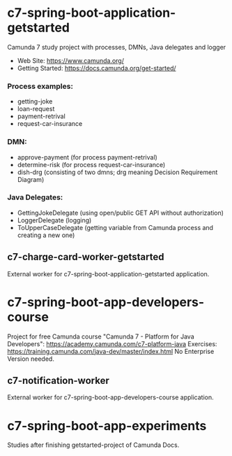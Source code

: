 # c7-spring-boot-application-getstarted
Camunda 7 study project with processes, DMNs, Java delegates and logger

- Web Site: https://www.camunda.org/
- Getting Started: https://docs.camunda.org/get-started/

### Process examples:
- getting-joke
- loan-request
- payment-retrival
- request-car-insurance

### DMN:
- approve-payment (for process payment-retrival)
- determine-risk (for process request-car-insurance)
- dish-drg (consisting of two dmns; drg meaning Decision Requirement Diagram)

### Java Delegates:
- GettingJokeDelegate (using open/public GET API without authorization)
- LoggerDelegate (logging)
- ToUpperCaseDelegate (getting variable from Camunda process and creating a new one)

## c7-charge-card-worker-getstarted
External worker for c7-spring-boot-application-getstarted application.

# c7-spring-boot-app-developers-course
Project for free Camunda course "Camunda 7 - Platform for Java Developers": https://academy.camunda.com/c7-platform-java
Exercises: https://training.camunda.com/java-dev/master/index.html
No Enterprise Version needed.

## c7-notification-worker
External worker for c7-spring-boot-app-developers-course application.

# c7-spring-boot-app-experiments
Studies after finishing getstarted-project of Camunda Docs.


